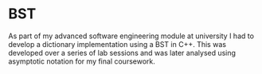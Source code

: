 # BST
 
As part of my advanced software engineering module at university I had to develop a dictionary implementation using a BST in C++. This was developed over a series of lab sessions and was later analysed using asymptotic notation for my final coursework.
